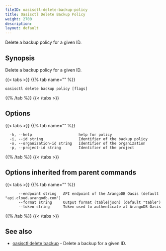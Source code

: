 ```yaml
---
fileID: oasisctl-delete-backup-policy
title: Oasisctl Delete Backup Policy
weight: 2700
description: 
layout: default
---
```

Delete a backup policy for a given ID.

## Synopsis

Delete a backup policy for a given ID.

{{< tabs >}}
{{% tab name="" %}}
```
oasisctl delete backup policy [flags]
```
{{% /tab %}}
{{< /tabs >}}

## Options

{{< tabs >}}
{{% tab name="" %}}
```
  -h, --help                     help for policy
  -i, --id string                Identifier of the backup policy
  -o, --organization-id string   Identifier of the organization
  -p, --project-id string        Identifier of the project
```
{{% /tab %}}
{{< /tabs >}}

## Options inherited from parent commands

{{< tabs >}}
{{% tab name="" %}}
```
      --endpoint string   API endpoint of the ArangoDB Oasis (default "api.cloud.arangodb.com")
      --format string     Output format (table|json) (default "table")
      --token string      Token used to authenticate at ArangoDB Oasis
```
{{% /tab %}}
{{< /tabs >}}

## See also

* [oasisctl delete backup](oasisctl-delete-backup)	 - Delete a backup for a given ID.

